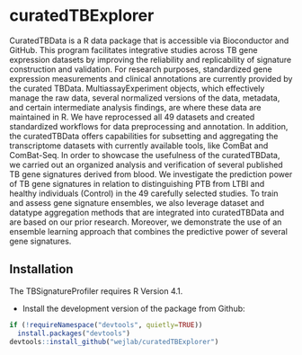 # curatedTBExplorer
CuratedTBData is a R data package that is accessible via Bioconductor and GitHub. This program facilitates integrative studies across TB gene expression datasets by improving the reliability and replicability of signature construction and validation. For research purposes, standardized gene expression measurements and clinical annotations are currently provided by the curated TBData. MultiassayExperiment objects, which effectively manage the raw data, several normalized versions of the data, metadata, and certain intermediate analysis findings, are where these data are maintained in R. We have reprocessed all 49 datasets and created standardized workflows for data preprocessing and annotation. In addition, the curatedTBData offers capabilities for subsetting and aggregating the transcriptome datasets with currently available tools, like ComBat and ComBat-Seq. In order to showcase the usefulness of the curatedTBData, we carried out an organized analysis and verification of several published TB gene signatures derived from blood. We investigate the prediction power of TB gene signatures in relation to distinguishing PTB from LTBI and healthy individuals (Control) in the 49 carefully selected studies. To train and assess gene signature ensembles, we also leverage dataset and datatype aggregation methods that are integrated into curatedTBData and are based on our prior research. Moreover, we demonstrate the use of an ensemble learning approach that combines the predictive power of several gene signatures.

## Installation

The TBSignatureProfiler requires R Version 4.1.

* Install the development version of the package from Github:

``` r
if (!requireNamespace("devtools", quietly=TRUE))
  install.packages("devtools")
devtools::install_github("wejlab/curatedTBExplorer")
```

